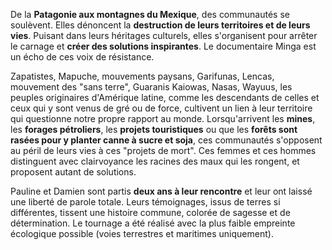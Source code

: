De la **Patagonie aux montagnes du Mexique**, des communautés se soulèvent. Elles dénoncent la **destruction de leurs territoires et de leurs vies**. Puisant dans leurs héritages culturels, elles s'organisent pour arrêter le carnage et **créer des solutions inspirantes**. Le documentaire Minga est un écho de ces voix de résistance.

Zapatistes, Mapuche, mouvements paysans, Garifunas, Lencas, mouvement des "sans terre", Guaranis Kaiowas, Nasas, Wayuus, les peuples originaires d'Amérique latine, comme les descendants de celles et ceux qui y sont venus de gré ou de force, cultivent un lien à leur territoire qui questionne notre propre rapport au monde. Lorsqu'arrivent les **mines**, les **forages pétroliers**, les **projets touristiques** ou que les **forêts sont rasées pour y planter canne à sucre et soja**, ces communautés s'opposent au péril de leurs vies à ces "projets de mort". Ces femmes et ces hommes distinguent avec clairvoyance les racines des maux qui les rongent, et proposent autant de solutions.

Pauline et Damien sont partis **deux ans à leur rencontre** et leur ont laissé une liberté de parole totale. Leurs témoignages, issus de terres si différentes, tissent une histoire commune, colorée de sagesse et de détermination. Le tournage a été réalisé avec la plus faible empreinte écologique possible (voies terrestres et maritimes uniquement).
